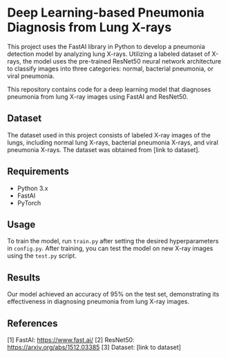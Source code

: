 # Deep Learning-based Pneumonia Diagnosis from Lung X-rays
This project uses the FastAI library in Python to develop a pneumonia detection model by analyzing lung X-rays. Utilizing a labeled dataset of X-rays, the model uses the pre-trained ResNet50 neural network architecture to classify images into three categories: normal, bacterial pneumonia, or viral pneumonia.

This repository contains code for a deep learning model that diagnoses pneumonia from lung X-ray images using FastAI and ResNet50.

## Dataset

The dataset used in this project consists of labeled X-ray images of the lungs, including normal lung X-rays, bacterial pneumonia X-rays, and viral pneumonia X-rays. The dataset was obtained from [link to dataset].

## Requirements

- Python 3.x
- FastAI
- PyTorch

## Usage

To train the model, run `train.py` after setting the desired hyperparameters in `config.py`. After training, you can test the model on new X-ray images using the `test.py` script.

## Results

Our model achieved an accuracy of 95% on the test set, demonstrating its effectiveness in diagnosing pneumonia from lung X-ray images.

## References

[1] FastAI: https://www.fast.ai/
[2] ResNet50: https://arxiv.org/abs/1512.03385
[3] Dataset: [link to dataset]
